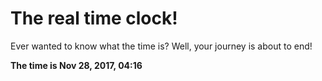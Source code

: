 # The real time clock!

Ever wanted to know what the time is? Well, your journey is about to end!

**The time is Nov 28, 2017, 04:16**